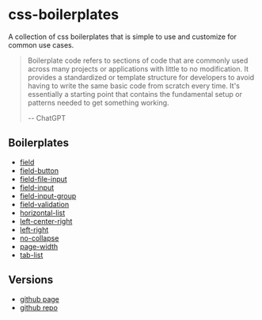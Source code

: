 # css-boilerplates

A collection of css boilerplates that is simple to use and
customize for common use cases.

> Boilerplate code refers to sections of code that are commonly used across many projects or applications with little to no modification. It provides a standardized or template structure for developers to avoid having to write the same basic code from scratch every time. It's essentially a starting point that contains the fundamental setup or patterns needed to get something working.
>
>-- ChatGPT

## Boilerplates

- [field](./src/field)
- [field-button](./src/field-button)
- [field-file-input](./src/field-file-input)
- [field-input](./src/field-input)
- [field-input-group](./src/field-input-group)
- [field-validation](./src/field-validation)
- [horizontal-list](./src/horizontal-list)
- [left-center-right](./src/left-center-right)
- [left-right](./src/left-right)
- [no-collapse](./src/no-collapse)
- [page-width](./src/page-width)
- [tab-list](./src/tab-list)

## Versions

- [github page](https://jamesroberthugginsngo.github.io/css-boilerplates/)
- [github repo](https://github.com/JamesRobertHugginsNgo/css-boilerplates/tree/main)
